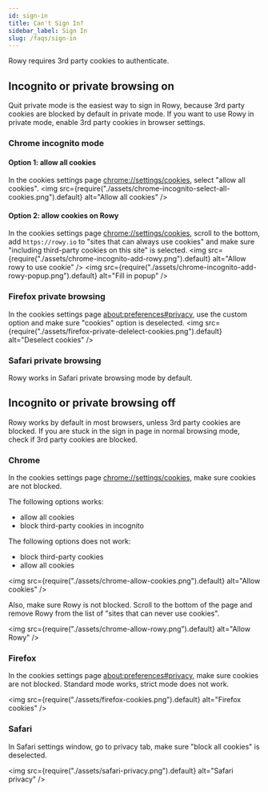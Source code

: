 ```yaml
---
id: sign-in
title: Can't Sign In?
sidebar_label: Sign In
slug: /faqs/sign-in
---
```


Rowy requires 3rd party cookies to authenticate.

## Incognito or private browsing on

Quit private mode is the easiest way to sign in Rowy, because 3rd party cookies are blocked by default in private mode. If you want to use Rowy in private mode, enable 3rd party cookies in browser settings.

### Chrome incognito mode

#### Option 1: allow all cookies

In the cookies settings page [chrome://settings/cookies](chrome://settings/cookies), select "allow all cookies".
<img
src={require("./assets/chrome-incognito-select-all-cookies.png").default}
alt="Allow all cookies"
/>

#### Option 2: allow cookies on Rowy

In the cookies settings page [chrome://settings/cookies](chrome://settings/cookies), scroll to the bottom, add `https://rowy.io` to "sites that can always use cookies" and make sure "including third-party cookies on this site" is selected.
<img
src={require("./assets/chrome-incognito-add-rowy.png").default}
alt="Allow rowy to use cookie"
/>
<img
src={require("./assets/chrome-incognito-add-rowy-popup.png").default}
alt="Fill in popup"
/>

### Firefox private browsing

In the cookies settings page [about:preferences#privacy](about:preferences#privacy), use the custom option and make sure "cookies" option is deselected.
<img
src={require("./assets/firefox-private-delelect-cookies.png").default}
alt="Deselect cookies"
/>


### Safari private browsing

Rowy works in Safari private browsing mode by default.

## Incognito or private browsing off

Rowy works by default in most browsers, unless 3rd party cookies are blocked. If you are stuck in the sign in page in normal browsing mode, check if 3rd party cookies are blocked.

### Chrome

In the cookies settings page [chrome://settings/cookies](chrome://settings/cookies), make sure cookies are not blocked.

The following options works:
- allow all cookies
- block third-party cookies in incognito

The following options does not work:
- block third-party cookies
- allow all cookies

<img
src={require("./assets/chrome-allow-cookies.png").default}
alt="Allow cookies"
/>

Also, make sure Rowy is not blocked. Scroll to the bottom of the page and remove Rowy from the list of "sites that can never use cookies".

<img
src={require("./assets/chrome-allow-rowy.png").default}
alt="Allow Rowy"
/>

### Firefox

In the cookies settings page [about:preferences#privacy](about:preferences#privacy), make sure cookies are not blocked. Standard mode works, strict mode does not work.

<img
src={require("./assets/firefox-cookies.png").default}
alt="Firefox cookies"
/>

### Safari

In Safari settings window, go to privacy tab, make sure "block all cookies" is deselected.

<img
src={require("./assets/safari-privacy.png").default}
alt="Safari privacy"
/>
